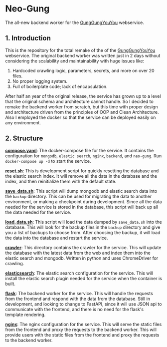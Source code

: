 # Neo-Gung
The all-new backend worker for the [GungGungYouYou](https://gung.joseon.space) webservice.

## 1. Introduction
This is the repository for the total remake of the of the [GungGungYouYou](https://gung.joseon.space) webservice.
The original backend worker was written just in 2 days without considering the scalability and maintainability with huge issues like:
1. Hardcoded crawling logic, parameters, secrets, and more on over 20 files.
2. No proper logging system.
3. Full of boilerplate code; lack of encapsulation.

After half an year of the original release, the service has grown up to a level that the original schema and architecture cannot handle. 
So I decided to remake the backend worker from scratch, but this time with proper design and architecture driven from the principles of OOP and Clean Architecture.
Also I employed the docker so that the service can be deployed easily on any environment.

## 2. Structure
**[compose.yaml](compose.yaml)**:
The docker-compose file for the service. It contains the configuration for `mongodb`, `elastic search`, `nginx`, `backend`, and `neo-gung`.
Run `docker-compose up -d` to start the service.

**[reset.sh](reset.sh)**:
This is development script for quickly resetting the database and the elastic search index.
It will remove all the data in the database and the index, and then reinitialize them with the default state.

**[save_data.sh](save_data.sh)**:
This script will dump mongodb and elastic search data into the `backup` directory.
This can be used for migrating the data to another environment, or making a checkpoint during development.
Since all the data needed for the service is stored in the database, this script will back up all the data needed for the service.

**[load_data.sh](load_data.sh)**:
This script will load the data dumped by `save_data.sh` into the database.
This will look for the backup files in the `backup` directory and give you a list of backups to choose from.
After choosing the backup, it will load the data into the database and restart the service.

**[crawler](crawler)**:
This directory contains the crawler for the service.
This will update the database with the latest data from the web and index them into the elastic search and mongodb.
Written in python and uses ChromeDriver for crawling.

**[elasticsearch](elasticsearch)**:
The elastic search configuration for the service. This will install the elastic search plugin needed for the service when the container is built.

**[flask](flask)**:
The backend worker for the service. This will handle the requests from the frontend and respond with the data from the database.
Still in development, and looking to change to FastAPI, since it will use JSON api to communicate with the frontend, and there is no need for the flask's template rendering.

**[nginx](nginx)**:
The nginx configuration for the service. This will serve the static files from the frontend and proxy the requests to the backend worker.
This will provide users with the static files from the frontend and proxy the requests to the backend worker.
